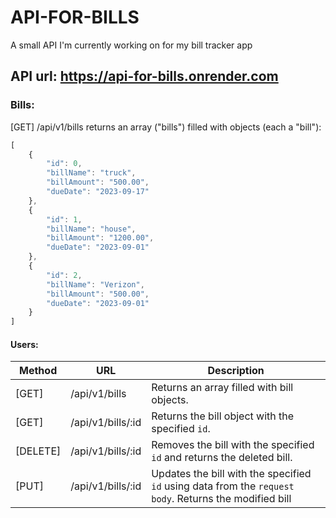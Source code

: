 # API-FOR-BILLS
A small API I'm currently working on for my bill tracker app

## API url: https://api-for-bills.onrender.com

### Bills:
[GET] /api/v1/bills returns an array ("bills") filled with objects (each a "bill"):
```js
[
    {
        "id": 0,
        "billName": "truck",
        "billAmount": "500.00",
        "dueDate": "2023-09-17"
    },
    {
        "id": 1,
        "billName": "house",
        "billAmount": "1200.00",
        "dueDate": "2023-09-01"
    },
    {
        "id": 2,
        "billName": "Verizon",
        "billAmount": "500.00",
        "dueDate": "2023-09-01"
    }
]
```
#### Users: 
| Method   | URL                | Description                                                                                            |
| ------   | --------------     | ------------------------------------------------------------------------------------------------------ |
| [GET]    | /api/v1/bills      | Returns an array filled with bill objects.                                                             |
| [GET]    | /api/v1/bills/:id  | Returns the bill object with the specified `id`.                                                       |
| [DELETE] | /api/v1/bills/:id  | Removes the bill with the specified `id` and returns the deleted bill.                                 |
| [PUT]    | /api/v1/bills/:id  | Updates the bill with the specified `id` using data from the `request body`. Returns the modified bill |
